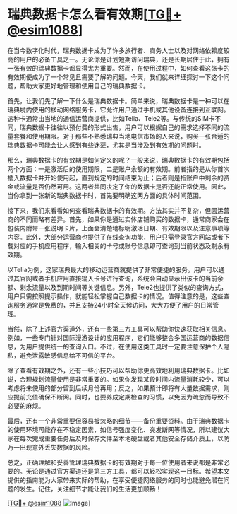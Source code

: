 # 瑞典数据卡怎么看有效期[[TG💪+ @esim1088](https://t.me/s/esim1088)]

在当今数字化时代，瑞典数据卡成为了许多旅行者、商务人士以及对网络依赖度较高的用户的必备工具之一。无论你是计划短期访问瑞典，还是长期居住于此，拥有一张有效的瑞典数据卡都显得尤为重要。然而，在使用过程中，如何查看这张卡的有效期便成为了一个常见且需要了解的问题。今天，我们就来详细探讨一下这个问题，帮助大家更好地管理和使用自己的瑞典数据卡。

首先，让我们先了解一下什么是瑞典数据卡。简单来说，瑞典数据卡是一种可以在瑞典境内使用的移动网络服务卡，它允许用户通过手机或其他设备连接到互联网。这种卡通常由当地的通信运营商提供，比如Telia、Tele2等。与传统的SIM卡不同，瑞典数据卡往往以预付费的形式出售，用户可以根据自己的需求选择不同的流量套餐和使用期限。对于那些不熟悉瑞典当地电信市场的人来说，购买一张合适的瑞典数据卡可能会让人感到有些迷茫，尤其是当涉及到有效期的问题时。

那么，瑞典数据卡的有效期是如何定义的呢？一般来说，瑞典数据卡的有效期包括两个方面：一是激活后的使用期限，二是账户余额的有效期。前者指的是从你首次插入数据卡并开始使用起，直到规定的时间结束为止；后者则是指账户中剩余的资金或流量是否仍然可用。这两者共同决定了你的数据卡是否还能正常使用。因此，当你拿到一张新的瑞典数据卡时，首先要明确这两方面的具体时间范围。

接下来，我们来看看如何查看瑞典数据卡的有效期。方法其实并不复杂，但因运营商的不同而略有差异。首先，如果你是通过实体店铺购买的数据卡，通常商家会在包装内附带一张说明卡片，上面会清楚地标明激活日期、有效期限以及注意事项等内容。此外，大部分运营商也提供了在线查询功能，用户只需登录官方网站或者下载对应的手机应用程序，输入相关的卡号或账号信息即可查询到当前状态及剩余有效期。

以Telia为例，这家瑞典最大的移动运营商就提供了非常便捷的服务。用户可以通过其官网或者手机应用直接输入卡号进行查询，系统会自动显示出该卡的当前余额、剩余流量以及到期时间等关键信息。另外，Tele2也提供了类似的查询方式，用户只需按照提示操作，就能轻松掌握自己数据卡的情况。值得注意的是，这些查询服务通常是免费的，并且支持24小时全天候访问，大大方便了用户的日常管理。

当然，除了上述官方渠道外，还有一些第三方工具可以帮助你快速获取相关信息。例如，一些专门针对国际漫游设计的应用程序，它们能够整合多国运营商的数据信息，为用户提供统一的查询入口。不过，在使用这类工具时一定要注意保护个人隐私，避免泄露敏感信息给不可信的平台。

除了查看有效期之外，还有一些小技巧可以帮助你更高效地利用瑞典数据卡。比如说，合理规划流量使用是非常重要的。如果你发现某段时间内流量消耗较少，可以考虑将未使用的部分留到后续月份再用；反之，如果预计即将有大量数据需求，则应提前充值确保不断网。同时，也要养成定期检查的习惯，以免因为疏忽而导致不必要的麻烦。

最后，还有一个非常重要但容易被忽略的细节——备份重要资料。由于瑞典数据卡的使用环境可能存在不稳定因素，如信号强度变化、突发断网等情况，所以建议大家在每次完成重要任务后及时保存文件至本地硬盘或者其他安全存储介质上，以防万一出现意外丢失数据的风险。

总之，正确理解和妥善管理瑞典数据卡的有效期对于每一位使用者来说都是非常必要的。无论是通过官方渠道还是第三方工具，都可以轻松实现这一目标。希望本文提供的指南能为大家带来实际的帮助，在享受便捷网络服务的同时也能避免潜在问题的发生。记住，关注细节才能让我们的生活更加顺畅！

[[TG💪+ @esim1088](https://t.me/s/esim1088) ![Image](https://i.postimg.cc/4NQfJmqS/Snipaste-2025-05-13-00-14-12.png)]